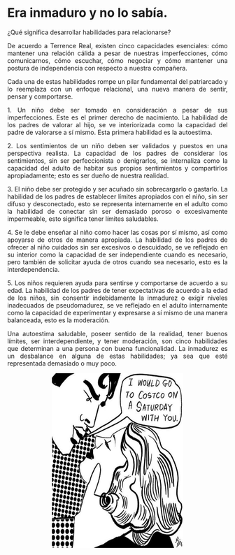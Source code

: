 # Era inmaduro y no lo sabía. 

<p>
<div style="text-align: justify">
¿Qué significa desarrollar habilidades para relacionarse?
</div>
</p>

<p>
<div style="text-align: justify">
De acuerdo a Terrence Real, existen cinco capacidades esenciales: cómo mantener una relación cálida a pesar de nuestras imperfecciones, cómo comunicarnos, cómo escuchar, cómo negociar y cómo mantener una postura de independencia con respecto a nuestra compañera.
</div>
</p>

<p>
<div style="text-align: justify">
Cada una de estas habilidades rompe un pilar fundamental del patriarcado y lo reemplaza con un enfoque relacional, una nueva manera de sentir, pensar y comportarse.
</div>
</p>

<p>
<div style="text-align: justify">
  1. Un niño debe ser tomado en consideración a pesar de sus imperfecciones. Este es el primer derecho de nacimiento. La habilidad de los padres de valorar al hijo, se ve interiorizada como la capacidad del padre de valorarse a sí mismo. Esta primera habilidad es la autoestima. 
</div>
</p>

<p>
<div style="text-align: justify">
  2. Los sentimientos de un niño deben ser validados y puestos en una perspectiva realista. La capacidad de los padres de considerar los sentimientos, sin ser perfeccionista o denigrarlos, se internaliza como la capacidad del adulto de habitar sus propios sentimientos y compartirlos apropiadamente; esto es ser dueño de nuestra realidad.
</div>
</p>

<p>
<div style="text-align: justify">
  3. El niño debe ser protegido y ser acuñado sin sobrecargarlo o gastarlo. La habilidad de los padres de establecer límites apropiados con el niño, sin ser difuso y desconectado, esto se representa internamente en el adulto como la habilidad de conectar sin ser demasiado poroso o excesivamente impermeable, esto significa tener límites saludables.
</div>
</p>

<p>
<div style="text-align: justify">
  4. Se le debe enseñar al niño como hacer las cosas por sí mismo, así como apoyarse de otros de manera apropiada. La habilidad de los padres de ofrecer al niño cuidados sin ser excesivos o descuidado, se ve reflejado en su interior como la capacidad de ser independiente cuando es necesario, pero también de solicitar ayuda de otros cuando sea necesario, esto es la interdependencia. 
</div>
</p>

<p>
<div style="text-align: justify">
  5. Los niños requieren ayuda para sentirse y comportarse de acuerdo a su edad. La habilidad de los padres de tener expectativas de acuerdo a la edad de los niños, sin consentir indebidamente la inmadurez o exigir niveles inadecuados de pseudomadurez, se ve reflejado en el adulto internamente como la capacidad de experimentar y expresarse a sí mismo de una manera balanceada, esto es la moderación.
</div>
</p>

<p>
<div style="text-align: justify">
Una autoestima saludable, poseer sentido de la realidad, tener buenos límites, ser interdependiente, y tener moderación, son cinco habilidades que determinan a una persona con buena funcionalidad. La inmadurez es un desbalance en alguna de estas habilidades; ya sea que esté representada demasiado o muy poco. 
</div>
</p>
  
<p align="center">
<img src="https://raw.githubusercontent.com/czhroailsky/czhroailsky.github.io/master/images/2021-07-08-immaturita/178187875_2940842052843908_1039566650091437629_n.jpg" alt="cover" width="300" height="400"/>
</p>
